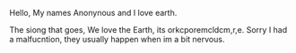 Hello, My names Anonynous and I love earth.

The siong that goes, We love the Earth, its orkcporemcldcm,r,e. Sorry I had a malfucntion, they usually happen when im a bit nervous.
